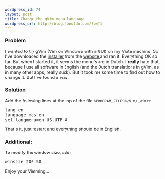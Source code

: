 ```yaml
--- 
wordpress_id: 74
layout: post
title: Change the gVim menu language
wordpress_url: http://blog.tonotdo.com/?p=74
---
```

<h3>Problem</h3>
I wanted to try gVim (Vim on Windows with a GUI) on my Vista machine. So I've downloaded the <a href="http://www.vim.org/download.php#pc">installer</a> from the <a href="http://www.vim.org/">website </a>and ran it. Everything OK so far. But when I started it, it seems the menu's are in Dutch. I <strong>really</strong> hate that, because I use all software in English (and the Dutch translations in gVim, as in many other apps, really suck).
But it took me some time to find out how to change it. But I've found a way.

<!--more-->

<h3>Solution</h3>
Add the following lines at the top of the file <code>%PROGRAM_FILES%/Vim/_vimrc</code>.
<pre lang="text">
lang en
language mes en
set langmenu=en_US.UTF-8
</pre>

That's it, just restart and everything should be in English.

<h3>Additional:</h3>
To modify the window size, add:
<pre lang="text">
winsize 200 50
</pre>

Enjoy your Vimming...
